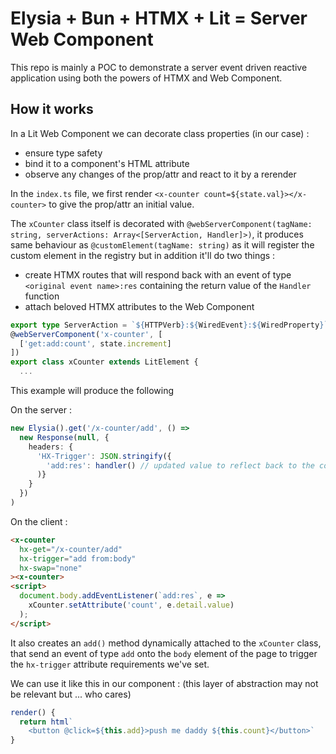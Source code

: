# Elysia + Bun + HTMX + Lit = Server Web Component

This repo is mainly a POC to demonstrate a server event driven reactive application using both the powers of HTMX and Web Component.

## How it works
In a Lit Web Component we can decorate class properties (in our case) :
* ensure type safety
* bind it to a component's HTML attribute
* observe any changes of the prop/attr and react to it by a rerender

In the `index.ts` file, we first render `<x-counter count=${state.val}></x-counter>` to give the prop/attr an initial value.

The `xCounter` class itself is decorated with `@webServerComponent(tagName: string, serverActions: Array<[ServerAction, Handler]>)`, it produces same behaviour as `@customElement(tagName: string)` as it will register the custom element in the registry but in addition it'll do two things : 
* create HTMX routes that will respond back with an event of type `<original event name>:res` containing the return value of the `Handler` function
* attach beloved HTMX attributes to the Web Component

```typescript
export type ServerAction = `${HTTPVerb}:${WiredEvent}:${WiredProperty}`;
@webServerComponent('x-counter', [
  ['get:add:count', state.increment]
])
export class xCounter extends LitElement {
  ...
```
This example will produce the following 

On the server :
```typescript
new Elysia().get('/x-counter/add', () => 
  new Response(null, { 
    headers: {
      'HX-Trigger': JSON.stringify({
        'add:res': handler() // updated value to reflect back to the component's attribute
      )}
    }
  })
)
```

On the client : 
```html
<x-counter
  hx-get="/x-counter/add"
  hx-trigger="add from:body"
  hx-swap="none"
><x-counter>
<script>
  document.body.addEventListener(`add:res`, e => 
    xCounter.setAttribute('count', e.detail.value)
  );
</script>
```
It also creates an `add()` method dynamically attached to the `xCounter` class, that send an event of type `add` onto the `body` element of the page to trigger the `hx-trigger` attribute requirements we've set.

We can use it like this in our component : (this layer of abstraction may not be relevant but ... who cares)
```typescript
render() {
  return html`
    <button @click=${this.add}>push me daddy ${this.count}</button>`
}
```
